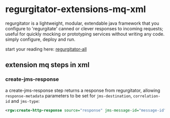 # regurgitator-extensions-mq-xml

regurgitator is a lightweight, modular, extendable java framework that you configure to 'regurgitate' canned or clever responses to incoming requests; useful for quickly mocking or prototyping services without writing any code. simply configure, deploy and run.

start your reading here: [regurgitator-all](http://github.com/talmeym/regurgitator-all#regurgitator)

## extension mq steps in xml

### create-jms-response

a create-jms-response step returns a response from regurgitator, allowing ``response-metadata`` parameters to be set for ``jms-destination``, ``correlation-id`` and ``jms-type``:

```xml
<rgw:create-http-response source="response" jms-message-id="message-id" jms-type="my-jms-type" jms-destination="queue://my-destination" correlation-id="52908d79-b7c6-4e18-ab13-e991d1b67d8b" jms-delivery-mode=4 jms-expiration="" jms-redelivered=true jms-reply-to="queue://other-destination" jms-timestamp=123456789 />
```
